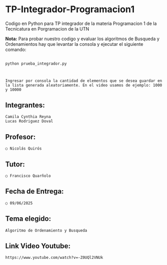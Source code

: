 # TP-Integrador-Programacion1
Codigo en Python para TP integrador de la materia Programacion 1 de la Tecnicatura en Porgramacion de la UTN

**Nota:** Para probar nuestro codigo y evaluar los algoritmos de Busqueda y Ordenamientos hay que levantar la consola y ejecutar el siguiente comando:

## 
    python prueba_integrador.py 
# 
    Ingresar por consola la cantidad de elementos que se desea guardar en la lista generada aleatoriamente. En el video usamos de ejemplo: 1000 y 10000

## Integrantes:
    Camila Cynthia Reyna
    Lucas Rodriguez Doval

## Profesor: 
    ○ Nicolás Quirós
## Tutor:
    ○ Francisco Quarñolo
## Fecha de Entrega:
    ○ 09/06/2025

## Tema elegido:
    Algoritmo de Ordenamiento y Busqueda

## Link Video Youtube: 
    https://www.youtube.com/watch?v=-Z0UQl2VNUk